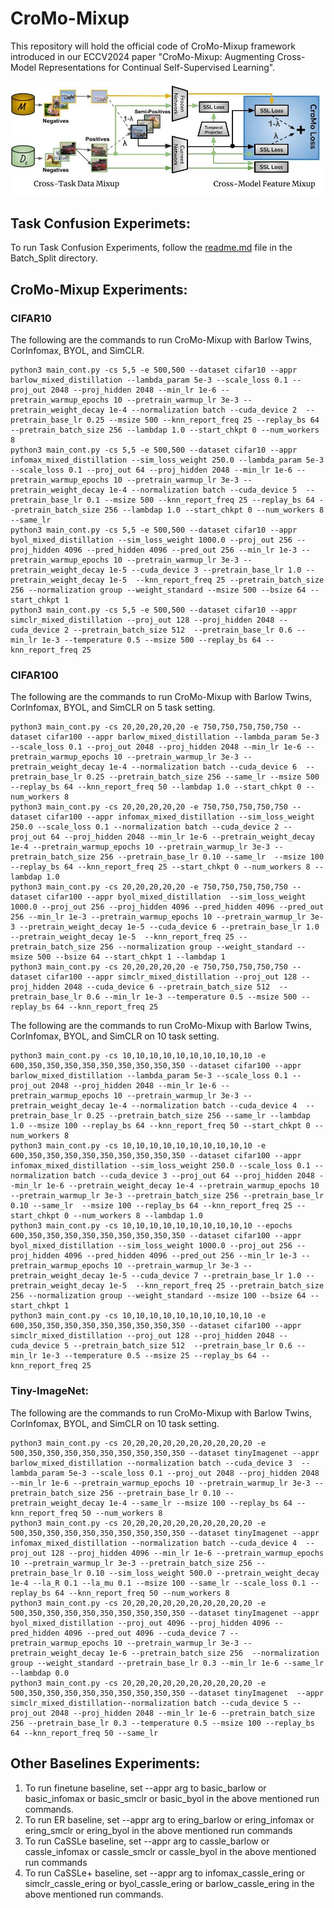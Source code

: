 # CroMo-Mixup
This repository will hold the official code of CroMo-Mixup framework introduced in our ECCV2024 paper "CroMo-Mixup: Augmenting Cross-Model Representations for Continual Self-Supervised Learning".

![](/utils/CroMo-Mixup.jpg)

## Task Confusion Experimets:
To run Task Confusion Experiments, follow the [readme.md](/Batch_Split/Readme.md) file in the Batch_Split directory.

## CroMo-Mixup Experiments:

### CIFAR10
The following are the  commands to run CroMo-Mixup with Barlow Twins, CorInfomax, BYOL, and SimCLR.
```
python3 main_cont.py -cs 5,5 -e 500,500 --dataset cifar10 --appr barlow_mixed_distillation --lambda_param 5e-3 --scale_loss 0.1 --proj_out 2048 --proj_hidden 2048 --min_lr 1e-6 --pretrain_warmup_epochs 10 --pretrain_warmup_lr 3e-3 --pretrain_weight_decay 1e-4 --normalization batch --cuda_device 2  --pretrain_base_lr 0.25 --msize 500 --knn_report_freq 25 --replay_bs 64 --pretrain_batch_size 256 --lambdap 1.0 --start_chkpt 0 --num_workers 8
python3 main_cont.py -cs 5,5 -e 500,500 --dataset cifar10 --appr infomax_mixed_distillation --sim_loss_weight 250.0 --lambda_param 5e-3 --scale_loss 0.1 --proj_out 64 --proj_hidden 2048 --min_lr 1e-6 --pretrain_warmup_epochs 10 --pretrain_warmup_lr 3e-3 --pretrain_weight_decay 1e-4 --normalization batch --cuda_device 5  --pretrain_base_lr 0.1 --msize 500 --knn_report_freq 25 --replay_bs 64 --pretrain_batch_size 256 --lambdap 1.0 --start_chkpt 0 --num_workers 8 --same_lr
python3 main_cont.py -cs 5,5 -e 500,500 --dataset cifar10 --appr byol_mixed_distillation --sim_loss_weight 1000.0 --proj_out 256 --proj_hidden 4096 --pred_hidden 4096 --pred_out 256 --min_lr 1e-3 --pretrain_warmup_epochs 10 --pretrain_warmup_lr 3e-3 --pretrain_weight_decay 1e-5 --cuda_device 3 --pretrain_base_lr 1.0 --pretrain_weight_decay 1e-5  --knn_report_freq 25 --pretrain_batch_size 256 --normalization group --weight_standard --msize 500 --bsize 64 --start_chkpt 1
python3 main_cont.py -cs 5,5 -e 500,500 --dataset cifar10 --appr simclr_mixed_distillation --proj_out 128 --proj_hidden 2048 --cuda_device 2 --pretrain_batch_size 512  --pretrain_base_lr 0.6 --min_lr 1e-3 --temperature 0.5 --msize 500 --replay_bs 64 --knn_report_freq 25
```
### CIFAR100
The following are the  commands to run CroMo-Mixup with Barlow Twins, CorInfomax, BYOL, and SimCLR on  5 task setting.

```
python3 main_cont.py -cs 20,20,20,20,20 -e 750,750,750,750,750 --dataset cifar100 --appr barlow_mixed_distillation --lambda_param 5e-3 --scale_loss 0.1 --proj_out 2048 --proj_hidden 2048 --min_lr 1e-6 --pretrain_warmup_epochs 10 --pretrain_warmup_lr 3e-3 --pretrain_weight_decay 1e-4 --normalization batch --cuda_device 6  --pretrain_base_lr 0.25 --pretrain_batch_size 256 --same_lr --msize 500 --replay_bs 64 --knn_report_freq 50 --lambdap 1.0 --start_chkpt 0 --num_workers 8
python3 main_cont.py -cs 20,20,20,20,20 -e 750,750,750,750,750 --dataset cifar100 --appr infomax_mixed_distillation --sim_loss_weight 250.0 --scale_loss 0.1 --normalization batch --cuda_device 2 --proj_out 64 --proj_hidden 2048 --min_lr 1e-6 --pretrain_weight_decay 1e-4 --pretrain_warmup_epochs 10 --pretrain_warmup_lr 3e-3 --pretrain_batch_size 256 --pretrain_base_lr 0.10 --same_lr  --msize 100 --replay_bs 64 --knn_report_freq 25 --start_chkpt 0 --num_workers 8 --lambdap 1.0
python3 main_cont.py -cs 20,20,20,20,20 -e 750,750,750,750,750 --dataset cifar100 --appr byol_mixed_distillation  --sim_loss_weight 1000.0 --proj_out 256 --proj_hidden 4096 --pred_hidden 4096 --pred_out 256 --min_lr 1e-3 --pretrain_warmup_epochs 10 --pretrain_warmup_lr 3e-3 --pretrain_weight_decay 1e-5 --cuda_device 6 --pretrain_base_lr 1.0 --pretrain_weight_decay 1e-5  --knn_report_freq 25 --pretrain_batch_size 256 --normalization group --weight_standard --msize 500 --bsize 64 --start_chkpt 1 --lambdap 1
python3 main_cont.py -cs 20,20,20,20,20 -e 750,750,750,750,750 --dataset cifar100 --appr simclr_mixed_distillation --proj_out 128 --proj_hidden 2048 --cuda_device 6 --pretrain_batch_size 512  --pretrain_base_lr 0.6 --min_lr 1e-3 --temperature 0.5 --msize 500 --replay_bs 64 --knn_report_freq 25
```
The following are the  commands to run CroMo-Mixup with Barlow Twins, CorInfomax, BYOL, and SimCLR on 10 task setting.

```
python3 main_cont.py -cs 10,10,10,10,10,10,10,10,10,10 -e 600,350,350,350,350,350,350,350,350,350 --dataset cifar100 --appr barlow_mixed_distillation --lambda_param 5e-3 --scale_loss 0.1 --proj_out 2048 --proj_hidden 2048 --min_lr 1e-6 --pretrain_warmup_epochs 10 --pretrain_warmup_lr 3e-3 --pretrain_weight_decay 1e-4 --normalization batch --cuda_device 4  --pretrain_base_lr 0.25 --pretrain_batch_size 256 --same_lr --lambdap 1.0 --msize 100 --replay_bs 64 --knn_report_freq 50 --start_chkpt 0 --num_workers 8
python3 main_cont.py -cs 10,10,10,10,10,10,10,10,10,10 -e 600,350,350,350,350,350,350,350,350,350 --dataset cifar100 --appr infomax_mixed_distillation --sim_loss_weight 250.0 --scale_loss 0.1 --normalization batch --cuda_device 3 --proj_out 64 --proj_hidden 2048 --min_lr 1e-6 --pretrain_weight_decay 1e-4 --pretrain_warmup_epochs 10 --pretrain_warmup_lr 3e-3 --pretrain_batch_size 256 --pretrain_base_lr 0.10 --same_lr  --msize 100 --replay_bs 64 --knn_report_freq 25 --start_chkpt 0 --num_workers 8 --lambdap 1.0
python3 main_cont.py -cs 10,10,10,10,10,10,10,10,10,10 --epochs 600,350,350,350,350,350,350,350,350,350 --dataset cifar100 --appr byol_mixed_distillation --sim_loss_weight 1000.0 --proj_out 256 --proj_hidden 4096 --pred_hidden 4096 --pred_out 256 --min_lr 1e-3 --pretrain_warmup_epochs 10 --pretrain_warmup_lr 3e-3 --pretrain_weight_decay 1e-5 --cuda_device 7 --pretrain_base_lr 1.0 --pretrain_weight_decay 1e-5  --knn_report_freq 25 --pretrain_batch_size 256 --normalization group --weight_standard --msize 100 --bsize 64 --start_chkpt 1
python3 main_cont.py -cs 10,10,10,10,10,10,10,10,10,10 -e 600,350,350,350,350,350,350,350,350,350 --dataset cifar100 --appr simclr_mixed_distillation --proj_out 128 --proj_hidden 2048 --cuda_device 5 --pretrain_batch_size 512  --pretrain_base_lr 0.6 --min_lr 1e-3 --temperature 0.5 --msize 25 --replay_bs 64 --knn_report_freq 25
```
### Tiny-ImageNet:
The following are the  commands to run CroMo-Mixup with Barlow Twins, CorInfomax, BYOL, and SimCLR on 10 task setting.

```
python3 main_cont.py -cs 20,20,20,20,20,20,20,20,20,20 -e 500,350,350,350,350,350,350,350,350,350 --dataset tinyImagenet --appr barlow_mixed_distillation --normalization batch --cuda_device 3  --lambda_param 5e-3 --scale_loss 0.1 --proj_out 2048 --proj_hidden 2048 --min_lr 1e-6 --pretrain_warmup_epochs 10 --pretrain_warmup_lr 3e-3 --pretrain_batch_size 256 --pretrain_base_lr 0.10 --pretrain_weight_decay 1e-4 --same_lr --msize 100 --replay_bs 64 --knn_report_freq 50 --num_workers 8
python3 main_cont.py -cs 20,20,20,20,20,20,20,20,20,20 -e 500,350,350,350,350,350,350,350,350,350 --dataset tinyImagenet --appr infomax_mixed_distillation --normalization batch --cuda_device 4  --proj_out 128 --proj_hidden 4096 --min_lr 1e-6 --pretrain_warmup_epochs 10 --pretrain_warmup_lr 3e-3 --pretrain_batch_size 256 --pretrain_base_lr 0.10 --sim_loss_weight 500.0 --pretrain_weight_decay 1e-4 --la_R 0.1 --la_mu 0.1 --msize 100 --same_lr --scale_loss 0.1 --replay_bs 64 --knn_report_freq 50 --num_workers 8
python3 main_cont.py -cs 20,20,20,20,20,20,20,20,20,20 -e 500,350,350,350,350,350,350,350,350,350 --dataset tinyImagenet --appr byol_mixed_distillation --proj_out 4096 --proj_hidden 4096 --pred_hidden 4096 --pred_out 4096 --cuda_device 7 --pretrain_warmup_epochs 10 --pretrain_warmup_lr 3e-3 --pretrain_weight_decay 1e-6 --pretrain_batch_size 256  --normalization group --weight_standard --pretrain_base_lr 0.3 --min_lr 1e-6 --same_lr --lambdap 0.0
python3 main_cont.py -cs 20,20,20,20,20,20,20,20,20,20 -e 500,350,350,350,350,350,350,350,350,350 --dataset tinyImagenet  --appr simclr_mixed_distillation--normalization batch --cuda_device 5 --proj_out 2048 --proj_hidden 2048 --min_lr 1e-6 --pretrain_batch_size 256 --pretrain_base_lr 0.3 --temperature 0.5 --msize 100 --replay_bs 64 --knn_report_freq 50 --same_lr

```

## Other Baselines Experiments:
1. To run finetune baseline, set --appr arg to basic_barlow or basic_infomax or basic_smclr or basic_byol in the  above mentioned run commands.
2. To run ER baseline, set --appr arg to ering_barlow or ering_infomax or ering_smclr or ering_byol in the  above mentioned run commands
3. To run CaSSLe baseline, set --appr arg to cassle_barlow or cassle_infomax or cassle_smclr or cassle_byol in the  above mentioned run commands
4. To run CaSSLe+ baseline, set --appr arg to infomax_cassle_ering or simclr_cassle_ering or byol_cassle_ering or barlow_cassle_ering in the  above mentioned run commands.